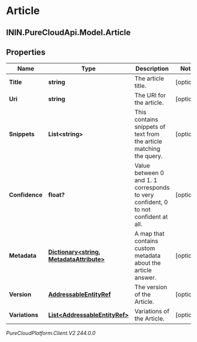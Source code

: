 # Article

## ININ.PureCloudApi.Model.Article

## Properties

|Name | Type | Description | Notes|
|------------ | ------------- | ------------- | -------------|
| **Title** | **string** | The article title. | [optional] |
| **Uri** | **string** | The URI for the article. | [optional] |
| **Snippets** | **List&lt;string&gt;** | This contains snippets of text from the article matching the query. | [optional] |
| **Confidence** | **float?** | Value between 0 and 1. 1 corresponds to very confident, 0 to not confident at all. | [optional] |
| **Metadata** | [**Dictionary&lt;string, MetadataAttribute&gt;**](MetadataAttribute) | A map that contains custom metadata about the article answer. | [optional] |
| **Version** | [**AddressableEntityRef**](AddressableEntityRef) | The version of the Article. | [optional] |
| **Variations** | [**List&lt;AddressableEntityRef&gt;**](AddressableEntityRef) | Variations of the Article. | [optional] |



_PureCloudPlatform.Client.V2 244.0.0_
